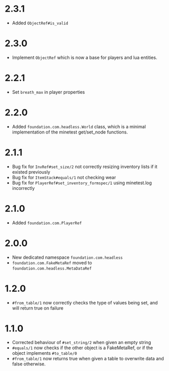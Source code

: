 # 2.3.1

* Added `ObjectRef#is_valid`

# 2.3.0

* Implement `ObjectRef` which is now a base for players and lua entities.

# 2.2.1

* Set `breath_max` in player properties

# 2.2.0

* Added `foundation.com.headless.World` class, which is a minimal implementation of the minetest get/set_node functions.

# 2.1.1

* Bug fix for `InvRef#set_size/2` not correctly resizing inventory lists if it existed previously
* Bug fix for `ItemStack#equals/1` not checking wear
* Bug fix for `PlayerRef#set_inventory_formspec/1` using minetest.log incorrectly

# 2.1.0

* Added `foundation.com.PlayerRef`

# 2.0.0

* New dedicated namespace `foundation.com.headless`
* `foundation.com.FakeMetaRef` moved to `foundation.com.headless.MetaDataRef`

# 1.2.0

* `#from_table/1` now correctly checks the type of values being set, and will return true on failure

# 1.1.0

* Corrected behaviour of `#set_string/2` when given an empty string
* `#equals/1` now checks if the other object is a FakeMetaRef, or if the object implements `#to_table/0`
* `#from_table/1` now returns true when given a table to overwrite data and false otherwise.
